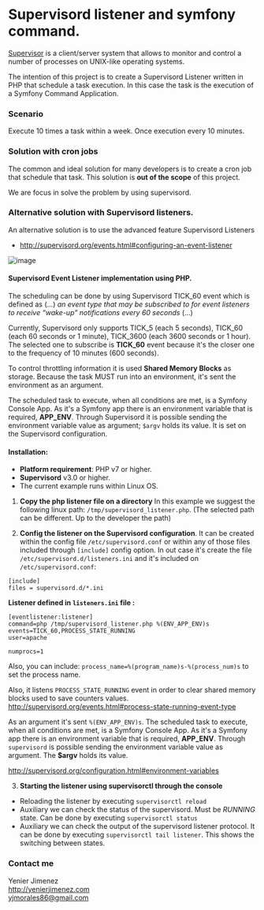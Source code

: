 # Supervisord listener and symfony command. 

[Supervisor](http://supervisord.org) is a client/server system that allows to monitor and control a 
number of processes on UNIX-like operating systems.

The intention of this project is to create a Supervisord Listener written in PHP that schedule a task execution. 
In this case the task is the execution of a Symfony Command Application. 

### Scenario
Execute 10 times a task within a week. Once execution every 10 minutes. 
 
### Solution with cron jobs
The common and ideal solution for many developers is to create a cron job that schedule that task.
This solution is **out of the scope** of this project.

We are focus in solve the problem by using supervisord. 
    
### Alternative solution with Supervisord listeners.

An alternative solution is to use the advanced feature Supervisord Listeners
* http://supervisord.org/events.html#configuring-an-event-listener

![image](https://user-images.githubusercontent.com/24995532/112201105-4d446900-8be6-11eb-84aa-be3719cb7bd7.png)


#### **Supervisord Event Listener implementation using PHP.**
 
  The scheduling can be done by using Supervisord TICK_60 event which is defined as (...) _an event type that may be 
  subscribed to for event listeners to receive “wake-up” notifications every 60 seconds_ (...)
 
  Currently, Supervisord only supports TICK_5 (each 5 seconds), TICK_60 (each 60 seconds or 1 minute), TICK_3600 (each
  3600 seconds or 1 hour). The selected one to subscribe is **TICK_60** event because it's the closer 
  one to the frequency of 10 minutes (600 seconds).
 
  To control throttling information it is used **Shared Memory Blocks** as storage. Because the task MUST run into an
  environment, it's sent the environment as an argument.
 
   The scheduled task to execute, when all conditions are met, is a Symfony Console App. As it's a Symfony app there
   is an environment variable that is required, **APP_ENV**. Through Supervisord it is possible sending the
   environment variable value as argument; `$argv` holds its value. 
   It is set on the Supervisord configuration.
   
 
#### Installation:

* **Platform requirement**:  PHP v7 or higher.
* **Supervisord** v3.0 or higher.
* The current example runs within Linux OS. 
  
  
1. **Copy the php listener file on a directory**
 In this example we suggest the following linux path: 
`/tmp/supervisord_listener.php`. (The selected path can be different. Up to the developer the path)
 
2. **Config the listener on the Supervisord configuration**. 
It can be created within the config file `/etc/supervisord.conf` or within any 
 of those files included through `[include]` config option. In out case it's create the file 
 `/etc/supervisord.d/listeners.ini` and it's included on `/etc/supervisord.conf`:
  ``` 
 [include]
 files = supervisord.d/*.ini
 ```
    
 **Listener defined in `listeners.ini` file :**
  
```   
[eventlistener:listener]
command=php /tmp/supervisord_listener.php %(ENV_APP_ENV)s
events=TICK_60,PROCESS_STATE_RUNNING
user=apache

numprocs=1
```

Also, you can include: `process_name=%(program_name)s-%(process_num)s` to set the process name.

Also, it listens `PROCESS_STATE_RUNNING` event in order to clear shared memory blocks used to save counters values. 
http://supervisord.org/events.html#process-state-running-event-type 

As an argument it's sent `%(ENV_APP_ENV)s`. The scheduled task to execute, when all conditions are met, 
is a Symfony Console App. As it's a Symfony app there is an environment variable that is required, **APP_ENV**.
Through `supervisord` is possible sending the environment variable value as argument. 
The **$argv** holds its value.  
                                              
http://supervisord.org/configuration.html#environment-variables
                                              
3. **Starting the listener using supervisorctl through the console** 
    
 - Reloading the listener by executing `supervisorctl reload`
 - Auxiliary we can check the status of the supervisord. Must be *RUNNING* state.
  Can be done by executing `supervisorctl status`
 - Auxiliary we can check the output of the supervisord listener protocol. 
 It can be done by executing `supervisorctl tail listener`. This shows the switching between states.

### Contact me

Yenier Jimenez
<br>
http://yenierjimenez.com
<br>
yjmorales86@gmail.com